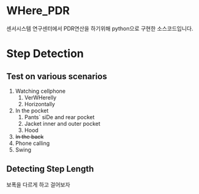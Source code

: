 # WHere_PDR
센서시스템 연구센터에서 PDR연산을 하기위해 python으로 구현한 소스코드입니다.

# Step Detection

## Test on various scenarios
1. Watching cellphone
   1. VerWHerelly
   2. Horizontally
2. In the pocket
   1. Pants` siDe and rear pocket
   2. Jacket inner and outer pocket
   3. Hood 
3. ~~In the back~~
4. Phone calling
5. Swing

## Detecting Step Length
보폭을 다르게 하고 걸어보자